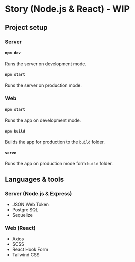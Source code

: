 # Story (Node.js & React) - WIP

## Project setup

### Server

#### `npm dev`

Runs the server on development mode.

#### `npm start`

Runs the server on production mode.

### Web

#### `npm start`

Runs the app on development mode.

#### `npm build`

Builds the app for production to the `build` folder.

#### `serve`

Runs the app on production mode form `build` folder.

## Languages & tools

### Server (Node.js & Express)

- JSON Web Token
- Postgre SQL
- Sequelize

### Web (React)

- Axios
- SCSS
- React Hook Form
- Tailwind CSS
